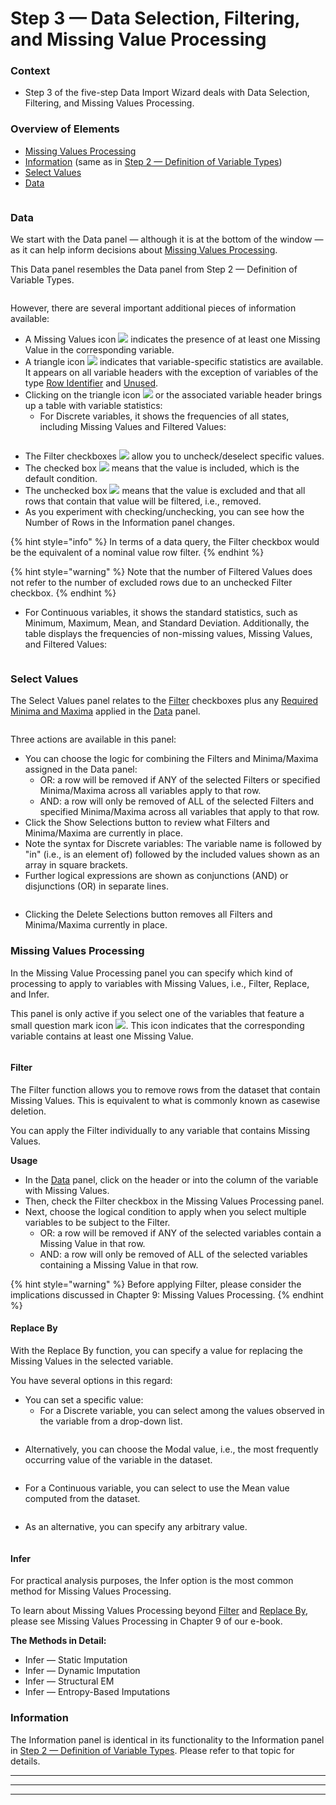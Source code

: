 # Step 3 — Data Selection, Filtering, and Missing Value Processing

### ﻿​Context

* Step 3 of the five-step Data Import Wizard deals with Data Selection, Filtering, and Missing Values Processing.

### Overview of Elements <a href="#h2__772583257705084832" id="h2__772583257705084832"></a>

* [Missing Values Processing](about:blank/data-import-wizard-data-selection-filtering-missing-values-processing.html#h2\_\_273572749869204528)
* [Information](about:blank/data-import-wizard-data-selection-filtering-missing-values-processing.html#h2\_\_2101430728869204528) (same as in [Step 2 — Definition of Variable Types](about:blank/data-import-wizard-definition-variable-types.html#h2\_\_2101430728\_1387816040))
* [Select Values](about:blank/data-import-wizard-data-selection-filtering-missing-values-processing.html#h2\_\_536365532869204528)
* [Data](about:blank/data-import-wizard-data-selection-filtering-missing-values-processing.html#h2\_2620942869204528)

<figure><img src="https://res.cloudinary.com/dvr3obmlj/image/upload/v1689811344/DataImportWizard-3_etfjjg.png" alt=""><figcaption></figcaption></figure>

### Data

We start with the Data panel — although it is at the bottom of the window — as it can help inform decisions about [Missing Values Processing](about:blank/data-import-wizard-data-selection-filtering-missing-values-processing.html#h2\_\_956560667869204528).

This Data panel resembles the Data panel from Step 2 — Definition of Variable Types.&#x20;

<figure><img src="https://res.cloudinary.com/dvr3obmlj/image/upload/v1689811384/DataImportWizard-3-DataPanel_u4i7w2.png" alt=""><figcaption></figcaption></figure>

However, there are several important additional pieces of information available:

* A Missing Values icon ![](https://res.cloudinary.com/dvr3obmlj/image/upload/v1686184179/BayesiaLab\_Icons/database-missing-value\_tisskz.svg) indicates the presence of at least one Missing Value in the corresponding variable.
* A triangle icon ![](https://res.cloudinary.com/dvr3obmlj/image/upload/v1686184161/BayesiaLab\_Icons/console-down\_shro08.svg) indicates that variable-specific statistics are available. It appears on all variable headers with the exception of variables of the type [Row Identifier](about:blank/data-import-wizard-definition-variable-types.html#h4\_1049110101\_1387816040) and [Unused](about:blank/data-import-wizard-definition-variable-types.html#h3\_\_426962452\_1387816040).
* Clicking on the triangle icon ![](https://res.cloudinary.com/dvr3obmlj/image/upload/v1686184161/BayesiaLab\_Icons/console-down\_shro08.svg) or the associated variable header brings up a table with variable statistics:
  * For Discrete variables, it shows the frequencies of all states, including Missing Values and Filtered Values:

<figure><img src="https://res.cloudinary.com/dvr3obmlj/image/upload/v1689811706/DataImportWizard-3-DataPanelStatisticsDiscrete_ra9y4j.png" alt=""><figcaption></figcaption></figure>

* The Filter checkboxes ![](https://res.cloudinary.com/dvr3obmlj/image/upload/v1686184225/BayesiaLab\_Icons/checkbox-true\_kfgr1b.svg) allow you to uncheck/deselect specific values.
* The checked box ![](https://res.cloudinary.com/dvr3obmlj/image/upload/v1686184225/BayesiaLab\_Icons/checkbox-true\_kfgr1b.svg) means that the value is included, which is the default condition.
* The unchecked box ![](https://res.cloudinary.com/dvr3obmlj/image/upload/v1686184225/BayesiaLab\_Icons/checkbox-unchecked1\_zekl2b.svg) means that the value is excluded and that all rows​ that contain that value will be filtered, i.e., removed.
* As you experiment with checking/unchecking, you can see how the Number of Rows in the Information panel changes.



{% hint style="info" %}
In terms of a data query, the Filter checkbox would be the equivalent of a nominal value row filter.
{% endhint %}

{% hint style="warning" %}
Note that the number of Filtered Values does not refer to the number of excluded rows due to an unchecked Filter checkbox.
{% endhint %}

* For Continuous variables, it shows the standard statistics, such as Minimum, Maximum, Mean, and Standard Deviation. Additionally, the table displays the frequencies of non-missing values, Missing Values, and Filtered Values:

<figure><img src="https://res.cloudinary.com/dvr3obmlj/image/upload/v1689812034/DataImportWizard-3-DataPanelStatisticsContinuous_cckoi5.png" alt=""><figcaption></figcaption></figure>

### Select Values <a href="#h2__536365532705084832" id="h2__536365532705084832"></a>

The Select Values panel relates to the [Filter](about:blank/data-import-wizard-data-selection-filtering-missing-values-processing.html#Filter869204528) checkboxes plus any [Required Minima and Maxima](about:blank/data-import-wizard-data-selection-filtering-missing-values-processing.html#MinimumMaximum869204528) applied in the [Data](about:blank/data-import-wizard-data-selection-filtering-missing-values-processing.html#h2\_2620942869204528) panel.

<figure><img src="https://res.cloudinary.com/dvr3obmlj/image/upload/v1689812109/DataImportWizard-3-SelectValuesPanel_pby3kq.png" alt=""><figcaption></figcaption></figure>

Three actions are available in this panel:

* You can choose the logic for combining the Filters and Minima/Maxima assigned in the Data panel:
  * OR: a row will be removed if ANY of the selected Filters or specified Minima/Maxima across all variables apply to that row.
  * AND: a row will only be removed of ALL of the selected Filters and specified Minima/Maxima across all variables that apply to that row.&#x20;
* Click the Show Selections button to review what Filters and Minima/Maxima are currently in place.
* Note the syntax for Discrete variables: The variable name is followed by "in" (i.e., is an element of) followed by the included values shown as an array in square brackets.
* Further logical expressions are shown as conjunctions (AND) or disjunctions (OR) in separate lines.

<figure><img src="https://res.cloudinary.com/dvr3obmlj/image/upload/v1689812171/DataImportWizard-3-SelectValuesUsedSelections_rvsxko.png" alt=""><figcaption></figcaption></figure>

* Clicking the Delete Selections button removes all Filters and Minima/Maxima currently in place.

### Missing Values Processing <a href="#h2__956560667705084832" id="h2__956560667705084832"></a>

In the Missing Value Processing panel you can specify which kind of processing to apply to variables with Missing Values, i.e., Filter, Replace, and Infer.

This panel is only active if you select one of the variables that feature a small question mark icon ![](https://res.cloudinary.com/dvr3obmlj/image/upload/v1686184179/BayesiaLab\_Icons/database-missing-value\_tisskz.svg). This icon indicates that the corresponding variable contains at least one Missing Value.&#x20;

<figure><img src="https://res.cloudinary.com/dvr3obmlj/image/upload/v1689812245/DataImportWizard-3-MissingValuesPanel_dkkicv.png" alt=""><figcaption></figcaption></figure>

#### Filter <a href="#h3__1623789156705084832" id="h3__1623789156705084832"></a>

The Filter function allows you to remove rows from the dataset that contain Missing Values. This is equivalent to what is commonly known as casewise deletion.

You can apply the Filter individually to any variable that contains Missing Values.

**Usage**

* In the [Data](about:blank/data-import-wizard-data-selection-filtering-missing-values-processing.html#h2\_2620942869204528) panel, click on the header or into the column of the variable with Missing Values.&#x20;
* Then, check the Filter checkbox in the Missing Values Processing panel.
* Next, choose the logical condition to apply when you select multiple variables to be subject to the Filter.
  * OR: a row will be removed if ANY of the selected variables contain a Missing Value in that row.
  * AND: a row will only be removed of ALL of the selected variables containing a Missing Value in that row.



{% hint style="warning" %}
Before applying Filter, please consider the implications discussed in Chapter 9: Missing Values Processing.
{% endhint %}

#### Replace By <a href="#h3__1949240721705084832" id="h3__1949240721705084832"></a>

With the Replace By function, you can specify a value for replacing the Missing Values in the selected variable.

You have several options in this regard:

* You can set a specific value:
  * For a Discrete variable, you can select among the values observed in the variable from a drop-down list.

<figure><img src="https://res.cloudinary.com/dvr3obmlj/image/upload/v1689812432/DataImportWizard-3-ReplaceByValue_g0hlkw.png" alt=""><figcaption></figcaption></figure>

* Alternatively, you can choose the Modal value, i.e., the most frequently occurring value of the variable in the dataset.

<figure><img src="https://res.cloudinary.com/dvr3obmlj/image/upload/v1689812469/DataImportWizard-3-ReplaceByModal_v2hyw0.png" alt=""><figcaption></figcaption></figure>

* For a Continuous variable, you can select to use the Mean value computed from the dataset.

<figure><img src="https://res.cloudinary.com/dvr3obmlj/image/upload/v1689812500/DataImportWizard-3-ReplaceByMean_kdl4um.png" alt=""><figcaption></figcaption></figure>

* As an alternative, you can specify any arbitrary value.

<figure><img src="https://res.cloudinary.com/dvr3obmlj/image/upload/v1689812538/DataImportWizard-3-ReplaceByValueContinuous_pkzh0k.png" alt=""><figcaption></figcaption></figure>

#### Infer <a href="#h3_1460672510705084832" id="h3_1460672510705084832"></a>

For practical analysis purposes, the Infer option is the most common method for Missing Values Processing.

To learn about Missing Values Processing beyond [Filter](about:blank/data-import-wizard-data-selection-filtering-missing-values-processing.html#h3\_\_1623789156869204528) and [Replace By](about:blank/data-import-wizard-data-selection-filtering-missing-values-processing.html#h3\_\_1949240721869204528), please see Missing Values Processing in Chapter 9 of our e-book.

**The Methods in Detail:**

* Infer — Static Imputation
* Infer — Dynamic Imputation
* Infer — Structural EM
* Infer — Entropy-Based Imputations

### Information <a href="#h2__2101430728705084832" id="h2__2101430728705084832"></a>

The Information panel is identical in its functionality to the Information panel in [Step 2 — Definition of Variable Types](step-2-definition-of-variable-types.md). Please refer to that topic for details.

***

***

***
